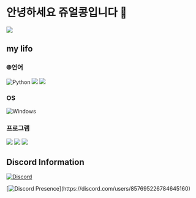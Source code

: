 # 안녕하세요 쥬얼콩입니다 👋

<a href="https://discordapp.com/users/857695226784645160" target="_blank"><img src="https://img.shields.io/badge/Discord-%EC%A5%AC%EC%96%BC%EC%BD%A9%236974-blue"/></a>
## my lifo

### 🌐언어
![Python](https://img.shields.io/badge/python-3670A0?style=for-the-badge&logo=python&logoColor=ffdd54)
<a><img src="https://img.shields.io/badge/HTML5-E34F26?style=for-the-badge&logo=html5&logoColor=FFFFFF"/></a>
<a><img src="https://img.shields.io/badge/css3-1572B6?style=for-the-badge&logo=css3&logoColor=FFFFFF"/></a>

### OS
![Windows](https://img.shields.io/badge/Windows-0078D6?style=for-the-badge&logo=windows&logoColor=white)

### 프로그램
<a><img src="https://img.shields.io/badge/Photoshop-31A8FF?style=for-the-badge&logo=adobephotoshop&logoColor=FFFFFF"/></a>
<a><img src="https://img.shields.io/badge/After Effects-9999FF?style=for-the-badge&logo=adobeaftereffects&logoColor=FFFFFF"/></a>
<a><img src="https://img.shields.io/badge/Visual Studio Code-007ACC?style=for-the-badge&logo=visualstudiocode&logoColor=FFFFFF"/></a>


## Discord Information
[![Discord](https://discord.c99.nl/widget/theme-2/857695226784645160.png)](https://discord.com/users/857695226784645160)

[![Discord Presence](https://lanyard-profile-readme.vercel.app/api/857695226784645160?theme=light&bg=809ecf&animated=true&hideDiscrim=true&borderRadius=30px&idleMessage=Probably%20doing%20something%20else...)](https://discord.com/users/857695226784645160)
